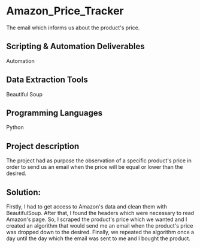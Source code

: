 # Amazon_Price_Tracker

The email which informs us about the product's price.
## Scripting & Automation Deliverables
Automation
## Data Extraction Tools
Beautiful Soup
## Programming Languages
Python

## Project description
The project had as purpose the observation of a specific product's price in order to send us an email when the price will be equal or lower than the desired.

## Solution:

Firstly, I had to get access to Amazon's data and clean them with BeautifulSoup. After that, I found the headers which were necessary to read Amazon's page. So, I scraped the product's price which we wanted and I created an algorithm that would send me an email when the product's price was dropped down to the desired. Finally, we repeated the algorithm once a day until the day which the email was sent to me and I bought the product.
